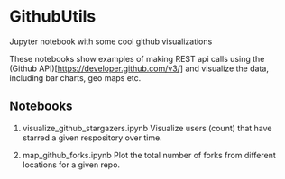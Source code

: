 # GithubUtils
Jupyter notebook with some cool github visualizations

These notebooks show examples of making REST api calls using the (Github API)[https://developer.github.com/v3/] and visualize the data, including bar charts, geo maps etc.

## Notebooks

1. visualize_github_stargazers.ipynb
Visualize users (count) that have starred a given respository over time.

2. map_github_forks.ipynb
Plot the total number of forks from different locations for a given repo.
